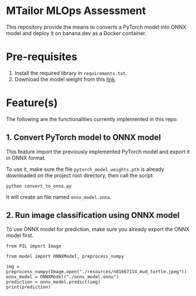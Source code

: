 # MTailor MLOps Assessment

This repository provide the means to converts a PyTorch model into ONNX model and deploy
it on banana.dev as a Docker container.

# Pre-requisites
1. Install the required library in `requirements.txt`.
2. Download the model weight from this [link](https://www.dropbox.com/s/b7641ryzmkceoc9/pytorch_model_weights.pth?dl=0).

# Feature(s)
The following are the functionalities currently implemented in this repo:

## 1. Convert PyTorch model to ONNX model
This feature import the previously implemented PyTorch model and export it in ONNX 
format.

To use it, make sure the file `pytorch_model_weights.pth` is already downloaded on the 
project root directory, then call the script:
```
python convert_to_onnx.py
```
It will create an file named `onnx_model.onnx`.

## 2. Run image classification using ONNX model
To use ONNX model for prediction, make sure you already export the ONNX model first.
```
from PIL import Image

from model import ONNXModel, preprocess_numpy

img = preprocess_numpy(Image.open("./resources/n01667114_mud_turtle.jpeg"))
onnx_model = ONNXModel("./onnx_model.onnx")
prediction = onnx_model.predict(img)
print(prediction)
```
